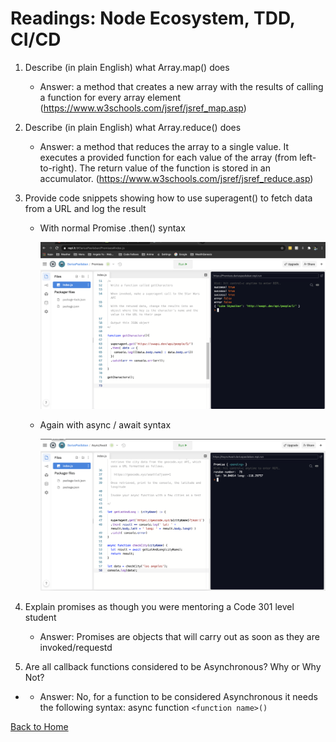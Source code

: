 # Readings: Node Ecosystem, TDD, CI/CD

1. Describe (in plain English) what Array.map() does

    - Answer: a method that creates a new array with the results of calling a function for every array element (https://www.w3schools.com/jsref/jsref_map.asp)

2. Describe (in plain English) what Array.reduce() does

    - Answer: a method that reduces the array to a single value. It executes a provided function for each value of the array (from left-to-right). The return value of the function is stored in an accumulator. (https://www.w3schools.com/jsref/jsref_reduce.asp)

3. Provide code snippets showing how to use superagent() to fetch data from a URL and log the result

    - With normal Promise .then() syntax

      <img src="images/Screen Shot 2020-10-12 at 10.50.11 PM.png">

    - Again with async / await syntax

      <img src="images/Screen Shot 2020-10-12 at 10.51.49 PM.png">

4. Explain promises as though you were mentoring a Code 301 level student

    - Answer: Promises are objects that will carry out as soon as they are invoked/requestd

5. Are all callback functions considered to be Asynchronous? Why or Why Not?

  - - Answer: No, for a function to be considered Asynchronous it needs the following syntax: async function `<function name>()`



[Back to Home](https://pdariuslee.github.io/reading-notes/)